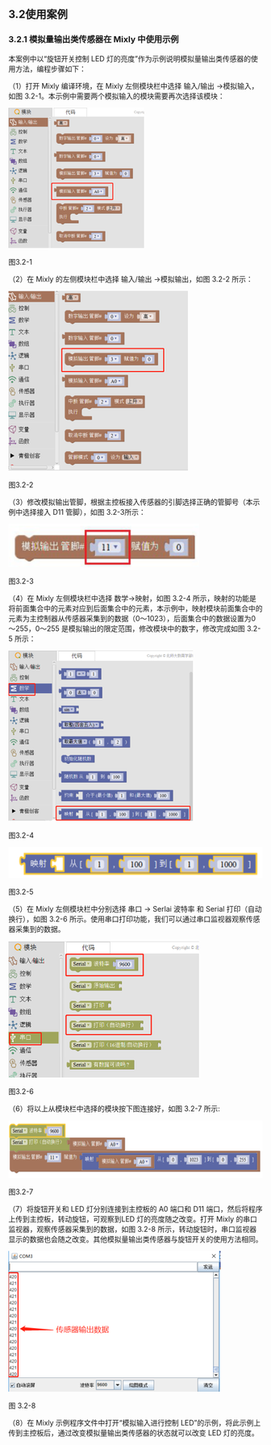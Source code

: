 ## 3.2使用案例


<extoc></extoc>



### 3.2.1 模拟量输出类传感器在 Mixly 中使用示例

本案例中以“旋钮开关控制 LED 灯的亮度”作为示例说明模拟量输出类传感器的使用方法，编程步骤如下：

（1）打开 Mixly 编译环境，在 Mixly 左侧模块栏中选择 输入/输出 →模拟输入，如图 3.2-1。本示例中需要两个模拟输入的模块需要再次选择该模块：

![](/assets/硬件129855.png)

图3.2-1

（2）在 Mixly 的左侧模块栏中选择 输入/输出 →模拟输出，如图 3.2-2 所示：

![](/assets/硬件129910.png)

图3.2-2

（3）修改模拟输出管脚，根据主控板接入传感器的引脚选择正确的管脚号（本示例中选择接入 D11 管脚），如图 3.2-3所示：

![](/assets/硬件129982.png)

图3.2-3

（4）在 Mixly 左侧模块栏中选择 数学→映射，如图 3.2-4 所示，映射的功能是将前面集合中的元素对应到后面集合中的元素，本示例中，映射模块前面集合中的元素为主控制器从传感器采集到的数据（0～1023），后面集合中的数据设置为0～255，0～255 是模拟输出的限定范围，修改模块中的数字，修改完成如图 3.2-5 所示：

![](/assets/硬件1210157.png)

图3.2-4

![](/assets/硬件1210166.png)

图3.2-5

（5）在 Mixly 左侧模块栏中分别选择 串口 → Serlai 波特率 和 Serial 打印（自动换行），如图 3.2-6 所示。使用串口打印功能，我们可以通过串口监视器观察传感器采集到的数据。

![](/assets/硬件1210276.png)

图3.2-6

（6）将以上从模块栏中选择的模块按下图连接好，如图 3.2-7 所示:

![](/assets/硬件1210321.png)

图3.2-7

（7）将旋钮开关和 LED 灯分别连接到主控板的 A0 端口和 D11 端口，然后将程序上传到主控板，转动旋钮，可观察到LED 灯的亮度随之改变。打开 Mixly 的串口监视器，观察传感器采集到的数据，如图 3.2-8 所示，转动旋钮时，串口监视器显示的数据也会随之改变。其他模拟量输出类传感器与旋钮开关的使用方法相同。

![](/assets/硬件1210491.png)

图 3.2-8

（8）在 Mixly 示例程序文件中打开“模拟输入进行控制 LED”的示例，将此示例上传到主控板后，通过改变模拟量输出类传感器的状态就可以改变 LED 灯的亮度。


